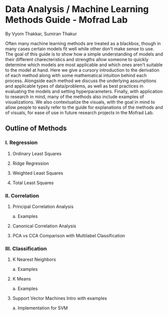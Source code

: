 # Data Analysis / Machine Learning Methods Guide - Mofrad Lab

By Vyom Thakkar, Sumiran Thakur

Often many machine learning methods are treated as a blackbox, though in many cases certain models fit well while other don't make sense to use. The goal of this guide is to show how a simple understanding of models and their different charecteristics and strengths allow someone to quickly determine which models are most applicable and which ones aren't suitable to the model at hand. Here we give a cursory introduction to the derivation of each method along with some mathematical intuition behind each process. Alongside each method we discuss the underlying assumptions and applicable types of data/problems, as well as best practices in evaluating the models and setting hyperparameters. Finally, with application to research in mind, many of the methods also include examples of visualizations. We also contextualize the visuals, with the goal in mind to allow people to easily refer to the guide for explanations of the methods and of visuals, for ease of use in future research projects in the Mofrad Lab.

## Outline of Methods

### I. Regression
1. Ordinary Least Squares

2. Ridge Regression

3. Weighted Least Squares

4. Total Least Squares

### II. Correlation
1. Principal Correlation Analysis

      a. Examples
      
2. Canonical Correlation Analysis
      
3. PCA vs CCA Comparison with Multilabel Classification

### III. Classification
1. K Nearest Neighbors

      a. Examples
      
2. K Means

      a. Examples  
      
3. Support Vector Machines Intro with examples

      a. Implementation for SVM
